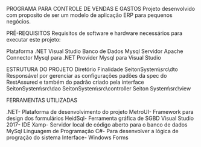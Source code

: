 PROGRAMA PARA CONTROLE DE VENDAS E GASTOS
Projeto desenvolvido com proposito de ser um modelo de aplicação ERP para pequenos negócios.

PRÉ-REQUISITOS
Requisitos de software e hardware necessários para executar este projeto:

Plataforma .NET
Visual Studio
Banco de Dados Mysql
Servidor Apache
Connector Mysql para .NET
Provider Mysql para Visual Studio

ESTRUTURA DO PROJETO
Diretório	        Finalidade
SeitonSystem\src\dto	Responsável por gerenciar as configurações padões da spec do RestAssured e também do padrão criado pela interface
SeitonSystem\src\dao
SeitonSystem\src\controller
Seiton System\src\view

FERRAMENTAS  UTILIZADAS

.NET- Plataforma de desenvolvimento do projeto 
MetroUI- Framework para design dos formulários
HeidSql- Ferramenta gráfica de SGBD
Visual Studio 2017- IDE
Xamp- Servidor local de código aberto para o banco de dados MySql
Linguagem de Programação C#- Para desenvolver a lógica de progração do sistema
Interface- Windows Forms
